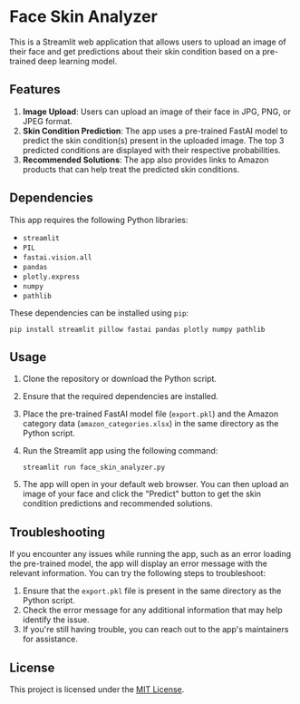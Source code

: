# Face Skin Analyzer

This is a Streamlit web application that allows users to upload an image of their face and get predictions about their skin condition based on a pre-trained deep learning model.

## Features

1. **Image Upload**: Users can upload an image of their face in JPG, PNG, or JPEG format.
2. **Skin Condition Prediction**: The app uses a pre-trained FastAI model to predict the skin condition(s) present in the uploaded image. The top 3 predicted conditions are displayed with their respective probabilities.
3. **Recommended Solutions**: The app also provides links to Amazon products that can help treat the predicted skin conditions.

## Dependencies

This app requires the following Python libraries:

- `streamlit`
- `PIL`
- `fastai.vision.all`
- `pandas`
- `plotly.express`
- `numpy`
- `pathlib`

These dependencies can be installed using `pip`:

```
pip install streamlit pillow fastai pandas plotly numpy pathlib
```

## Usage

1. Clone the repository or download the Python script.
2. Ensure that the required dependencies are installed.
3. Place the pre-trained FastAI model file (`export.pkl`) and the Amazon category data (`amazon_categories.xlsx`) in the same directory as the Python script.
4. Run the Streamlit app using the following command:

   ```
   streamlit run face_skin_analyzer.py
   ```

5. The app will open in your default web browser. You can then upload an image of your face and click the "Predict" button to get the skin condition predictions and recommended solutions.

## Troubleshooting

If you encounter any issues while running the app, such as an error loading the pre-trained model, the app will display an error message with the relevant information. You can try the following steps to troubleshoot:

1. Ensure that the `export.pkl` file is present in the same directory as the Python script.
2. Check the error message for any additional information that may help identify the issue.
3. If you're still having trouble, you can reach out to the app's maintainers for assistance.

## License

This project is licensed under the [MIT License](LICENSE).
